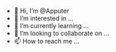 - 👋 Hi, I’m @Apputer
- 👀 I’m interested in ...
- 🌱 I’m currently learning ...
- 💞️ I’m looking to collaborate on ...
- 📫 How to reach me ...

<!---
Apputer/Apputer is a ✨ special ✨ repository because its `README.md` (this file) appears on your GitHub profile.
You can click the Preview link to take a look at your changes.
--->
